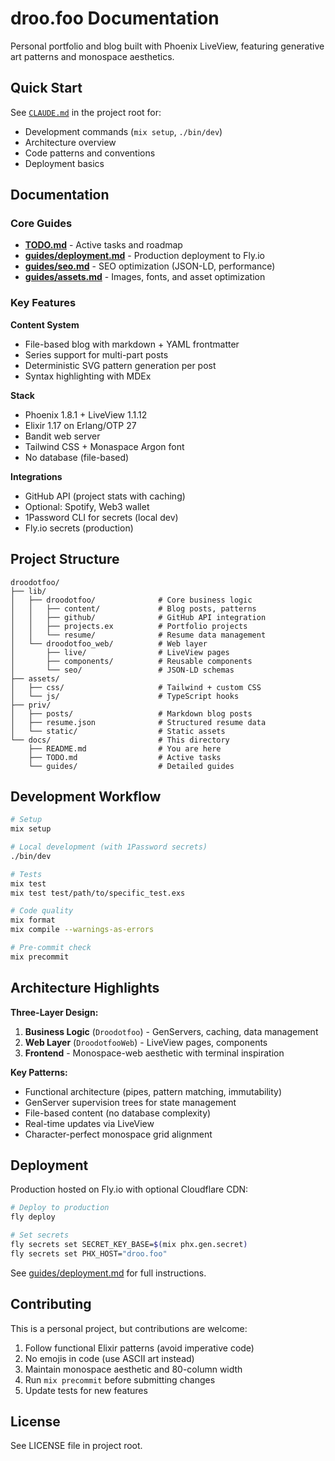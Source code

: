 # droo.foo Documentation

Personal portfolio and blog built with Phoenix LiveView, featuring generative art patterns and monospace aesthetics.

## Quick Start

See [`CLAUDE.md`](../CLAUDE.md) in the project root for:
- Development commands (`mix setup`, `./bin/dev`)
- Architecture overview
- Code patterns and conventions
- Deployment basics

## Documentation

### Core Guides

- **[TODO.md](TODO.md)** - Active tasks and roadmap
- **[guides/deployment.md](guides/deployment.md)** - Production deployment to Fly.io
- **[guides/seo.md](guides/seo.md)** - SEO optimization (JSON-LD, performance)
- **[guides/assets.md](guides/assets.md)** - Images, fonts, and asset optimization

### Key Features

**Content System**
- File-based blog with markdown + YAML frontmatter
- Series support for multi-part posts
- Deterministic SVG pattern generation per post
- Syntax highlighting with MDEx

**Stack**
- Phoenix 1.8.1 + LiveView 1.1.12
- Elixir 1.17 on Erlang/OTP 27
- Bandit web server
- Tailwind CSS + Monaspace Argon font
- No database (file-based)

**Integrations**
- GitHub API (project stats with caching)
- Optional: Spotify, Web3 wallet
- 1Password CLI for secrets (local dev)
- Fly.io secrets (production)

## Project Structure

```
droodotfoo/
├── lib/
│   ├── droodotfoo/              # Core business logic
│   │   ├── content/             # Blog posts, patterns
│   │   ├── github/              # GitHub API integration
│   │   ├── projects.ex          # Portfolio projects
│   │   └── resume/              # Resume data management
│   └── droodotfoo_web/          # Web layer
│       ├── live/                # LiveView pages
│       ├── components/          # Reusable components
│       └── seo/                 # JSON-LD schemas
├── assets/
│   ├── css/                     # Tailwind + custom CSS
│   └── js/                      # TypeScript hooks
├── priv/
│   ├── posts/                   # Markdown blog posts
│   ├── resume.json              # Structured resume data
│   └── static/                  # Static assets
└── docs/                        # This directory
    ├── README.md                # You are here
    ├── TODO.md                  # Active tasks
    └── guides/                  # Detailed guides
```

## Development Workflow

```bash
# Setup
mix setup

# Local development (with 1Password secrets)
./bin/dev

# Tests
mix test
mix test test/path/to/specific_test.exs

# Code quality
mix format
mix compile --warnings-as-errors

# Pre-commit check
mix precommit
```

## Architecture Highlights

**Three-Layer Design:**
1. **Business Logic** (`Droodotfoo`) - GenServers, caching, data management
2. **Web Layer** (`DroodotfooWeb`) - LiveView pages, components
3. **Frontend** - Monospace-web aesthetic with terminal inspiration

**Key Patterns:**
- Functional architecture (pipes, pattern matching, immutability)
- GenServer supervision trees for state management
- File-based content (no database complexity)
- Real-time updates via LiveView
- Character-perfect monospace grid alignment

## Deployment

Production hosted on Fly.io with optional Cloudflare CDN:

```bash
# Deploy to production
fly deploy

# Set secrets
fly secrets set SECRET_KEY_BASE=$(mix phx.gen.secret)
fly secrets set PHX_HOST="droo.foo"
```

See [guides/deployment.md](guides/deployment.md) for full instructions.

## Contributing

This is a personal project, but contributions are welcome:

1. Follow functional Elixir patterns (avoid imperative code)
2. No emojis in code (use ASCII art instead)
3. Maintain monospace aesthetic and 80-column width
4. Run `mix precommit` before submitting changes
5. Update tests for new features

## License

See LICENSE file in project root.
